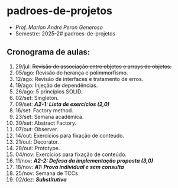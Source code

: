 # padroes-de-projetos
- _Prof. Marlon André Peron Generoso_
- Semestre: 2025-2# padroes-de-projetos

## Cronograma de aulas:
1. 29/jul: ~~Revisão de associação entre objetos e arrays de objetos.~~
2. 05/ago: ~~Revisão de herança e polimmorfismo.~~
3. 12/ago: Revisão de interfaces e tratamento de erros.
4. 19/ago: Injeção de dependências.
5. 26/ago: 5 princípios SOLID.
6. 02/set: Singleton.
7. 09/set: **_A2-1: Lista de exercícios (2,0)_**
8. 16/set: Factory method.
9. 23/set: Semana acadêmica.
10. 30/set: Abstract Factory.
11. 07/out: Observer.
12. 14/out: Exercícios para fixação de conteúdo.
13. 21/out: Decorator.
14. 28/out: Prototype.
15. 04/nov: Exercícios para fixação de conteúdo.
16. 11/nov: **_A2-2: Defesa da implementação proposta (3,0)_**
17. 18/nov: **_A1: Prova individual e sem consulta_**
18. 25/nov: Semana de TCCs
19. 02/dez: **_Substitutiva_**
